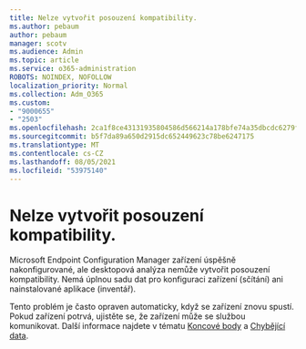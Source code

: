 ```yaml
---
title: Nelze vytvořit posouzení kompatibility.
ms.author: pebaum
author: pebaum
manager: scotv
ms.audience: Admin
ms.topic: article
ms.service: o365-administration
ROBOTS: NOINDEX, NOFOLLOW
localization_priority: Normal
ms.collection: Adm_O365
ms.custom:
- "9000655"
- "2503"
ms.openlocfilehash: 2ca1f8ce43131935804586d566214a178bfe74a35dbcdc6279f92375192bd392
ms.sourcegitcommit: b5f7da89a650d2915dc652449623c78be6247175
ms.translationtype: MT
ms.contentlocale: cs-CZ
ms.lasthandoff: 08/05/2021
ms.locfileid: "53975140"
---
```

# <a name="cant-create-a-compatibility-assessment"></a>Nelze vytvořit posouzení kompatibility.

Microsoft Endpoint Configuration Manager zařízení úspěšně nakonfigurované, ale desktopová analýza nemůže vytvořit posouzení kompatibility. Nemá úplnou sadu dat pro konfiguraci zařízení (sčítání) ani nainstalované aplikace (inventář).

Tento problém je často opraven automaticky, když se zařízení znovu spustí. Pokud zařízení potrvá, ujistěte se, že zařízení může se službou komunikovat. Další informace najdete v tématu [Koncové body](https://docs.microsoft.com/configmgr/desktop-analytics/enable-data-sharing#endpoints) a [Chybějící data](https://docs.microsoft.com/configmgr/desktop-analytics/monitor-connection-health#missing-data).

